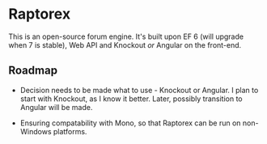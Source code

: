 Raptorex
========

This is an open-source forum engine. It's built upon EF 6 (will upgrade when 7 is stable), Web API and Knockout *or* Angular
on the front-end.

## Roadmap

* Decision needs to be made what to use - Knockout or Angular. I plan to start with Knockout, as I know it better. Later, possibly
transition to Angular will be made.

* Ensuring compatability with Mono, so that Raptorex can be run on non-Windows platforms.
